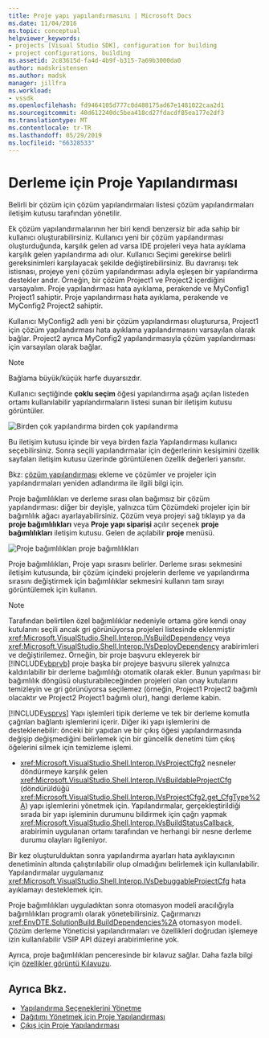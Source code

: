 ```yaml
---
title: Proje yapı yapılandırmasını | Microsoft Docs
ms.date: 11/04/2016
ms.topic: conceptual
helpviewer_keywords:
- projects [Visual Studio SDK], configuration for building
- project configurations, building
ms.assetid: 2c83615d-fa4d-4b9f-b315-7a69b3000da0
author: madskristensen
ms.author: madsk
manager: jillfra
ms.workload:
- vssdk
ms.openlocfilehash: fd9464105d777c0d488175ad67e1481022caa2d1
ms.sourcegitcommit: 40d612240dc5bea418cd27fdacdf85ea177e2df3
ms.translationtype: MT
ms.contentlocale: tr-TR
ms.lasthandoff: 05/29/2019
ms.locfileid: "66328533"
---
```

# <a name="project-configuration-for-building"></a>Derleme için Proje Yapılandırması
Belirli bir çözüm için çözüm yapılandırmaları listesi çözüm yapılandırmaları iletişim kutusu tarafından yönetilir.

 Ek çözüm yapılandırmalarının her biri kendi benzersiz bir ada sahip bir kullanıcı oluşturabilirsiniz. Kullanıcı yeni bir çözüm yapılandırması oluşturduğunda, karşılık gelen ad varsa IDE projeleri veya hata ayıklama karşılık gelen yapılandırma adı olur. Kullanıcı Seçimi gerekirse belirli gereksinimleri karşılayacak şekilde değiştirebilirsiniz. Bu davranışı tek istisnası, projeye yeni çözüm yapılandırması adıyla eşleşen bir yapılandırma destekler andır. Örneğin, bir çözüm Project1 ve Project2 içerdiğini varsayalım. Proje yapılandırması hata ayıklama, perakende ve MyConfig1 Project1 sahiptir. Proje yapılandırması hata ayıklama, perakende ve MyConfig2 Project2 sahiptir.

 Kullanıcı MyConfig2 adlı yeni bir çözüm yapılandırması oluşturursa, Project1 için çözüm yapılandırması hata ayıklama yapılandırmasını varsayılan olarak bağlar. Project2 ayrıca MyConfig2 yapılandırmasıyla çözüm yapılandırması için varsayılan olarak bağlar.

> [!NOTE]
> Bağlama büyük/küçük harfe duyarsızdır.

 Kullanıcı seçtiğinde **çoklu seçim** öğesi yapılandırma aşağı açılan listeden ortamı kullanılabilir yapılandırmaların listesi sunan bir iletişim kutusu görüntüler.

 ![Birden çok yapılandırma](../../extensibility/internals/media/vsmultiplecfgs.gif "vsMultipleCfgs") birden çok yapılandırma

 Bu iletişim kutusu içinde bir veya birden fazla Yapılandırması kullanıcı seçebilirsiniz. Sonra seçili yapılandırmalar için değerlerinin kesişimini özellik sayfaları iletişim kutusu üzerinde görüntülenen özellik değerleri yansıtır.

 Bkz: [çözüm yapılandırması](../../extensibility/internals/solution-configuration.md) ekleme ve çözümler ve projeler için yapılandırmaları yeniden adlandırma ile ilgili bilgi için.

 Proje bağımlılıkları ve derleme sırası olan bağımsız bir çözüm yapılandırması: diğer bir deyişle, yalnızca tüm Çözümdeki projeler için bir bağımlılık ağacı ayarlayabilirsiniz. Çözüm veya projeyi sağ tıklayıp ya da **proje bağımlılıkları** veya **Proje yapı siparişi** açılır seçenek **proje bağımlılıkları** iletişim kutusu. Gelen de açılabilir **proje** menüsü.

 ![Proje bağımlılıkları](../../extensibility/internals/media/vsprojdependencies.gif "vsProjDependencies") proje bağımlılıkları

 Proje bağımlılıkları, Proje yapı sırasını belirler. Derleme sırası sekmesini iletişim kutusunda, bir çözüm içindeki projelerin derleme ve yapılandırma sırasını değiştirmek için bağımlılıklar sekmesini kullanın tam sırayı görüntülemek için kullanın.

> [!NOTE]
> Tarafından belirtilen özel bağımlılıklar nedeniyle ortama göre kendi onay kutularını seçili ancak gri görünüyorsa projeleri listesinde eklenmiştir <xref:Microsoft.VisualStudio.Shell.Interop.IVsBuildDependency> veya <xref:Microsoft.VisualStudio.Shell.Interop.IVsDeployDependency> arabirimleri ve değiştirilemez. Örneğin, bir proje başvuru ekleyerek bir [!INCLUDE[vbprvb](../../code-quality/includes/vbprvb_md.md)] proje başka bir projeye başvuru silerek yalnızca kaldırılabilir bir derleme bağımlılığı otomatik olarak ekler. Bunun yapılması bir bağımlılık döngüsü oluşturabileceğinden projeleri olan onay kutularını temizleyin ve gri görünüyorsa seçilemez (örneğin, Project1 Project2 bağımlı olacaktır ve Project2 Project1 bağımlı olur), hangi derleme kabin.

 [!INCLUDE[vsprvs](../../code-quality/includes/vsprvs_md.md)] Yapı işlemleri tipik derleme ve tek bir derleme komutla çağrılan bağlantı işlemlerini içerir. Diğer iki yapı işlemlerini de desteklenebilir: önceki bir yapıdan ve bir çıkış öğesi yapılandırmasında değişip değişmediğini belirlemek için bir güncellik denetimi tüm çıkış öğelerini silmek için temizleme işlemi.

- <xref:Microsoft.VisualStudio.Shell.Interop.IVsProjectCfg2> nesneler döndürmeye karşılık gelen <xref:Microsoft.VisualStudio.Shell.Interop.IVsBuildableProjectCfg> (döndürüldüğü <xref:Microsoft.VisualStudio.Shell.Interop.IVsProjectCfg2.get_CfgType%2A>) yapı işlemlerini yönetmek için. Yapılandırmalar, gerçekleştirildiği sırada bir yapı işleminin durumunu bildirmek için çağrı yapmak <xref:Microsoft.VisualStudio.Shell.Interop.IVsBuildStatusCallback>, arabirimin uygulanan ortamı tarafından ve herhangi bir nesne derleme durumu olayları ilgileniyor.

 Bir kez oluşturulduktan sonra yapılandırma ayarları hata ayıklayıcının denetiminin altında çalıştırılabilir olup olmadığını belirlemek için kullanılabilir. Yapılandırmalar uygulamanız <xref:Microsoft.VisualStudio.Shell.Interop.IVsDebuggableProjectCfg> hata ayıklamayı desteklemek için.

 Proje bağımlılıkları uyguladıktan sonra otomasyon modeli aracılığıyla bağımlılıkları programlı olarak yönetebilirsiniz. Çağırmanızı <xref:EnvDTE.SolutionBuild.BuildDependencies%2A> otomasyon modeli. Çözüm derleme Yöneticisi yapılandırmaları ve özellikleri doğrudan işlemeye izin kullanılabilir VSIP API düzeyi arabirimlerine yok.

 Ayrıca, proje bağımlılıkları penceresinde bir kılavuz sağlar. Daha fazla bilgi için [özellikler görüntü Kılavuzu](../../extensibility/internals/properties-display-grid.md).

## <a name="see-also"></a>Ayrıca Bkz.
- [Yapılandırma Seçeneklerini Yönetme](../../extensibility/internals/managing-configuration-options.md)
- [Dağıtımı Yönetmek için Proje Yapılandırması](../../extensibility/internals/project-configuration-for-managing-deployment.md)
- [Çıkış için Proje Yapılandırması](../../extensibility/internals/project-configuration-for-output.md)